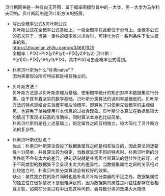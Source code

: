 贝叶斯网络是一种有向无环图，属于概率图模型其中的一大类，另一大类为马尔科夫网络。贝叶斯网络是贝叶斯方法的拓展。  

- 写出全概率公式&贝叶斯公式  
贝叶斯公式在全概率公式基础上，一般全概率在此都位于分母上。全概率公式的意义在于，当某一事件的概率难以求得时，可转化为在一系列条件下发生概率的和。  
https://zhuanlan.zhihu.com/p/34687829  
全概率：P(X)=P(X|y1)P(y1)+P(X|y2)P(y2)
贝叶斯：P(y1|X)=P(X|y1)P(y1)/P(X)，其中P(X)可由全概率公式得到。

- 朴素贝叶斯为什么“朴素naive”？  
因为需要假设所有特征都是相互独立的。  

- 贝叶斯方法？  
贝叶斯方法是以贝叶斯原理为基础，使用概率统计的知识对样本数据集进行分类。由于其有着坚实的数学基础，贝叶斯分类算法的误判率是很低的。贝叶斯方法的特点是结合先验概率和后验概率，即避免了只使用先验概率的主观偏见，也避免了单独使用样本信息的过拟合现象。贝叶斯分类算法在数据集较大的情况下表现出较高的准确率，同时算法本身也比较简单。   
朴素贝叶斯则是在上述基础上，假定属性之间互相独立，极大简化了贝叶斯方法的复杂性。

- 朴素贝叶斯优缺点？  
优点：朴素贝叶斯算法假设了数据集属性之间是相互独立的，因此算法的逻辑性十分简单，并且算法较为稳定，当数据呈现不同的特点时，朴素贝叶斯的分类性能不会有太大的差异。换句话说就是朴素贝叶斯算法的健壮性比较好，对于不同类型的数据集不会呈现出太大的差异性。当数据集属性之间的关系相对比较独立时，朴素贝叶斯分类算法会有较好的效果。    
缺点：属性独立性的条件同时也是朴素贝叶斯分类器的不足之处。数据集属性的独立性在很多情况下是很难满足的，因为数据集的属性之间往往都存在着相互关联，如果在分类过程中出现这种问题，会导致分类的效果大大降低  




